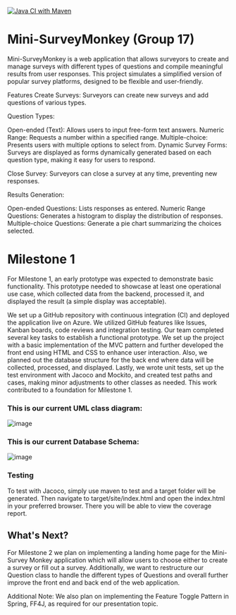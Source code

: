 [![Java CI with Maven](https://github.com/Oyindaol/Mini-SurveyMonkey/actions/workflows/maven.yml/badge.svg)](https://github.com/Oyindaol/Mini-SurveyMonkey/actions/workflows/maven.yml)

# Mini-SurveyMonkey (Group 17)
Mini-SurveyMonkey is a web application that allows surveyors to create and manage surveys with different types of questions and compile meaningful results from user responses. This project simulates a simplified version of popular survey platforms, designed to be flexible and user-friendly.

Features
Create Surveys: Surveyors can create new surveys and add questions of various types.

Question Types:

Open-ended (Text): Allows users to input free-form text answers.
Numeric Range: Requests a number within a specified range.
Multiple-choice: Presents users with multiple options to select from.
Dynamic Survey Forms: Surveys are displayed as forms dynamically generated based on each question type, making it easy for users to respond.

Close Survey: Surveyors can close a survey at any time, preventing new responses.

Results Generation:

Open-ended Questions: Lists responses as entered.
Numeric Range Questions: Generates a histogram to display the distribution of responses.
Multiple-choice Questions: Generate a pie chart summarizing the choices selected.

# Milestone 1
For Milestone 1, an early prototype was expected to demonstrate basic functionality. This prototype needed to showcase at least one operational use case, which collected data from the backend, processed it, and displayed the result (a simple display was acceptable). 

We set up a GitHub repository with continuous integration (CI) and deployed the application live on Azure. We utilized GitHub features like Issues, Kanban boards, code reviews and integration testing. 
Our team completed several key tasks to establish a functional prototype. We set up the project with a basic implementation of the MVC pattern and further developed the front end using HTML and CSS to enhance user interaction. Also, we planned out the database structure for the back end where data will be collected, processed, and displayed. Lastly, we wrote unit tests, set up the test environment with Jacoco and Mockito, and created test paths and cases, making minor adjustments to other classes as needed. This work contributed to a foundation for Milestone 1.

### This is our current UML class diagram:
![image](https://github.com/user-attachments/assets/c2e5f4eb-1d0c-46e9-afe0-7d2b9a06a375)

### This is our current Database Schema:
![image](https://github.com/user-attachments/assets/4a0262aa-6c72-4b56-9fed-072ae2e1824c)

### Testing
To test with Jacoco, simply use maven to test and a target folder will be generated. Then navigate to target/site/index.html and open the index.html in your preferred browser. There you will be able to view the coverage report.

## What's Next?
For Milestone 2 we plan on implementing a landing home page for the Mini-Survey Monkey application which will allow users to choose either to create a survey or fill out a survey. Additionally, we want to restructure our Question class to handle the different types of Questions and overall further improve the front end and back end of the web application.

Additional Note: We also plan on implementing the Feature Toggle Pattern in Spring, FF4J, as required for our presentation topic.






